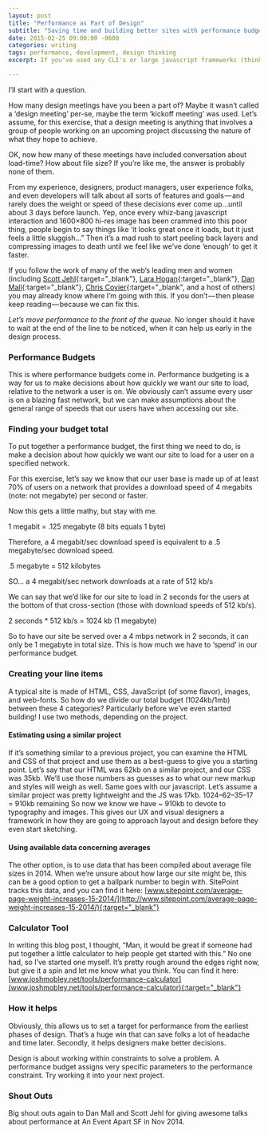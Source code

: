 ```yaml
---
layout: post
title: "Performance as Part of Design"
subtitle: "Saving time and building better sites with performance budgets"
date: 2015-02-25 09:00:00 -0600
categories: writing
tags: performance, development, design thinking
excerpt: If you've used any CLI's or large javascript frameworks (think Angular, Ember, etc.) you've probably seen and even used javascript modules. When we're dealing with large amounts of javascript, it's easier to parse what's going on when we've encapsulated our functions into bite-sized chunks.

---
```

I’ll start with a question.

How many design meetings have you been a part of? Maybe it wasn’t called a ‘design meeting’ per-se, maybe the term ‘kickoff meeting’ was used. Let’s assume, for this exercise, that a design meeting is anything that involves a group of people working on an upcoming project discussing the nature of what they hope to achieve.

OK, now how many of these meetings have included conversation about load-time? How about file size? If you’re like me, the answer is probably none of them.

From my experience, designers, product managers, user experience folks, and even developers will talk about all sorts of features and goals — and rarely does the weight or speed of these decisions ever come up…until about 3 days before launch. Yep, once every whiz-bang javascript interaction and 1600×800 hi-res image has been crammed into this poor thing, people begin to say things like ‘it looks great once it loads, but it just feels a little sluggish…” Then it’s a mad rush to start peeling back layers and compressing images to death until we feel like we’ve done ‘enough’ to get it faster.

If you follow the work of many of the web’s leading men and women (including [Scott Jehl](http://www.twitter.com/scottjehl){:target="_blank"}, [Lara Hogan](https://twitter.com/lara_hogan){:target="_blank"}, [Dan Mall](http://www.twitter.com/danielmall){:target="_blank"}, [Chris Coyier](http://www.twitter.com/chriscoyier){:target="_blank", and a host of others) you may already know where I’m going with this. If you don’t — then please keep reading — because we can fix this.

*Let’s move performance to the front of the queue.* No longer should it have to wait at the end of the line to be noticed, when it can help us early in the design process.

### Performance Budgets

This is where performance budgets come in. Performance budgeting is a way for us to make decisions about how quickly we want our site to load, relative to the network a user is on. We obviously can’t assume every user is on a blazing fast network, but we can make assumptions about the general range of speeds that our users have when accessing our site.

### Finding your budget total

To put together a performance budget, the first thing we need to do, is make a decision about how quickly we want our site to load for a user on a specified network.

For this exercise, let’s say we know that our user base is made up of at least 70% of users on a network that provides a download speed of 4 megabits (note: not megabyte) per second or faster.

Now this gets a little mathy, but stay with me.

1 megabit = .125 megabyte (8 bits equals 1 byte)

Therefore, a 4 megabit/sec download speed is equivalent to a .5 megabyte/sec download speed.

.5 megabyte = 512 kilobytes

SO… a 4 megabit/sec network downloads at a rate of 512 kb/s

We can say that we’d like for our site to load in 2 seconds for the users at the bottom of that cross-section (those with download speeds of 512 kb/s).

2 seconds * 512 kb/s = 1024 kb (1 megabyte)

So to have our site be served over a 4 mbps network in 2 seconds, it can only be 1 megabyte in total size. This is how much we have to ‘spend’ in our performance budget.

### Creating your line items

A typical site is made of HTML, CSS, JavaScript (of some flavor), images, and web-fonts. So how do we divide our total budget (1024kb/1mb) between these 4 categories? Particularly before we’ve even started building! I use two methods, depending on the project.

#### Estimating using a similar project

If it’s something similar to a previous project, you can examine the HTML and CSS of that project and use them as a best-guess to give you a starting point. Let’s say that our HTML was 62kb on a similar project, and our CSS was 35kb. We’ll use those numbers as guesses as to what our new markup and styles will weigh as well. Same goes with our javascript. Let’s assume a similar project was pretty lightweight and the JS was 17kb. 1024–62–35–17 = 910kb remaining
So now we know we have ~ 910kb to devote to typography and images. This gives our UX and visual designers a framework in how they are going to approach layout and design before they even start sketching.

#### Using available data concerning averages

The other option, is to use data that has been compiled about average file sizes in 2014. When we’re unsure about how large our site might be, this can be a good option to get a ballpark number to begin with. SitePoint tracks this data, and you can find it here: [www.sitepoint.com/average-page-weight-increases-15-2014/](http://www.sitepoint.com/average-page-weight-increases-15-2014/){:target="_blank"}

### Calculator Tool

In writing this blog post, I thought, “Man, it would be great if someone had put together a little calculator to help people get started with this.” No one had, so I’ve started one myself. It’s pretty rough around the edges right now, but give it a spin and let me know what you think. You can find it here: [www.joshmobley.net/tools/performance-calculator](www.joshmobley.net/tools/performance-calculator){:target="_blank"}

### How it helps

Obviously, this allows us to set a target for performance from the earliest phases of design. That’s a huge win that can save folks a lot of headache and time later. Secondly, it helps designers make better decisions.

Design is about working within constraints to solve a problem. A performance budget assigns very specific parameters to the performance constraint. Try working it into your next project.

### Shout Outs

Big shout outs again to Dan Mall and Scott Jehl for giving awesome talks about performance at An Event Apart SF in Nov 2014.

